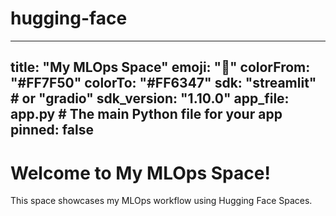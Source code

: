 # hugging-face
---
title: "My MLOps Space"
emoji: "🚀"
colorFrom: "#FF7F50"
colorTo: "#FF6347"
sdk: "streamlit"  # or "gradio"
sdk_version: "1.10.0"
app_file: app.py  # The main Python file for your app
pinned: false
---

# Welcome to My MLOps Space!

This space showcases my MLOps workflow using Hugging Face Spaces.
